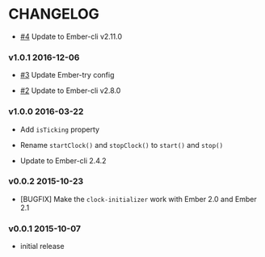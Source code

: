 # CHANGELOG

* [#4](https://github.com/lozjackson/ember-clock/pull/4) Update to Ember-cli v2.11.0

### v1.0.1 2016-12-06

* [#3](https://github.com/lozjackson/ember-clock/pull/3) Update Ember-try config

* [#2](https://github.com/lozjackson/ember-clock/pull/2) Update to Ember-cli v2.8.0




### v1.0.0 2016-03-22

* Add `isTicking` property

* Rename `startClock()` and `stopClock()` to `start()` and `stop()`

* Update to Ember-cli 2.4.2




### v0.0.2 2015-10-23

* [BUGFIX] Make the `clock-initializer` work with Ember 2.0 and Ember 2.1




### v0.0.1 2015-10-07

* initial release
